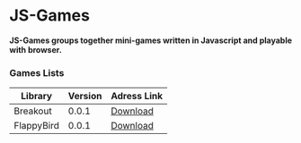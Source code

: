 # JS-Games #

**JS-Games groups together mini-games written in Javascript and playable with browser.**

### Games Lists ###

Library | Version | Adress Link
------------- | ------------- | -------------
Breakout  | 0.0.1  | [Download](https://github.com/Paroxyste/JS-Games/tree/master/Breakout)
FlappyBird  | 0.0.1  | [Download](https://github.com/Paroxyste/JS-Games/tree/master/FlappyBird)
